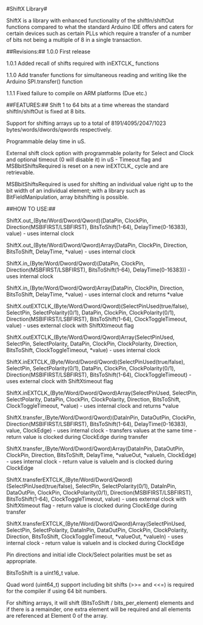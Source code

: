 #ShiftX Library#

ShiftX is a library with enhanced functionality of the shiftIn/shiftOut functions compared to what the standard Arduino IDE offers and caters for certain devices such as certain PLLs which require a transfer of a number of bits not being a multiple of 8 in a single transaction.

##Revisions:##
1.0.0 First release

1.0.1 Added recall of shifts required with inEXTCLK_ functions

1.1.0 Add transfer functions for simultaneous reading and writing like the Arduino SPI.transfer() function

1.1.1 Fixed failure to compile on ARM platforms (Due etc.)

##FEATURES:##
Shift 1 to 64 bits at a time whereas the standard shiftIn/shiftOut is fixed at 8 bits.

Support for shifting arrays up to a total of 8191/4095/2047/1023 bytes/words/dwords/qwords respectively.

Programmable delay time in uS.

External shift clock option with programmable polarity for Select and Clock and optional timeout (0 will disable it) in uS - Timeout flag and MSBbitShiftsRequired is reset on a new inEXTCLK_ cycle and are retrievable.

MSBbitShiftsRequired is used for shifting an individual value right up to the bit width of an individual element; with a library such as BitFieldManipulation, array bitshifting is possible.

##HOW TO USE:##

ShiftX.out_(Byte/Word/Dword/Qword)(DataPin, ClockPin, Direction(MSBIFIRST/LSBFIRST), BitsToShift(1-64), DelayTime(0-16383), value) - uses internal clock

ShiftX.out_(Byte/Word/Dword/Qword)Array(DataPin, ClockPin, Direction, BitsToShift, DelayTime, *value) - uses internal clock

ShiftX.in_(Byte/Word/Dword/Qword)(DataPin, ClockPin, Direction(MSBFIRST/LSBFIRST), BitsToShift(1-64), DelayTime(0-16383)) - uses internal clock

ShiftX.in_(Byte/Word/Dword/Qword)Array(DataPin, ClockPin, Direction, BitsToShift, DelayTime, *value) - uses internal clock and returns *value

ShiftX.outEXTCLK_(Byte/Word/Dword/Qword)(SelectPinUsed(true/false), SelectPin, SelectPolarity(0/1), DataPin, ClockPin, ClockPolarity(0/1), Direction(MSBIFIRST/LSBFIRST), BitsToShift(1-64), ClockToggleTimeout, value) - uses external clock with ShiftXtimeout flag

ShiftX.outEXTCLK_(Byte/Word/Dword/Qword)Array(SelectPinUsed, SelectPin, SelectPolarity, DataPin, ClockPin, ClockPolarity, Direction, BitsToShift, ClockToggleTimeout, *value) - uses internal clock

ShiftX.inEXTCLK_(Byte/Word/Dword/Qword)(SelectPinUsed(true/false), SelectPin, SelectPolarity(0/1), DataPin, ClockPin, ClockPolarity(0/1), Direction(MSBIFIRST/LSBFIRST), BitsToShift(1-64), ClockToggleTimeout) - uses external clock with ShiftXtimeout flag

ShiftX.inEXTCLK_(Byte/Word/Dword/Qword)Array(SelectPinUsed, SelectPin, SelectPolarity, DataPin, ClockPin, ClockPolarity, Direction, BitsToShift, ClockToggleTimeout, *value) - uses internal clock and returns *value

ShiftX.transfer_(Byte/Word/Dword/Qword)(DataInPin, DataOutPin, ClockPin, Direction(MSBIFIRST/LSBFIRST), BitsToShift(1-64), DelayTime(0-16383), value, ClockEdge) - uses internal clock - transfers values at the same time - return value is clocked during ClockEdge during transfer

ShiftX.transfer_(Byte/Word/Dword/Qword)Array(DataInPin, DataOutPin, ClockPin, Direction, BitsToShift, DelayTime, *valueOut, *valueIn, ClockEdge) - uses internal clock - return value is valueIn and is clocked during ClockEdge

ShiftX.transferEXTCLK_(Byte/Word/Dword/Qword)(SelectPinUsed(true/false), SelectPin, SelectPolarity(0/1), DataInPin, DataOutPin, ClockPin, ClockPolarity(0/1), Direction(MSBIFIRST/LSBFIRST), BitsToShift(1-64), ClockToggleTimeout, value) - uses external clock with ShiftXtimeout flag - return value is clocked during ClockEdge during transfer

ShiftX.transferEXTCLK_(Byte/Word/Dword/Qword)Array(SelectPinUsed, SelectPin, SelectPolarity, DataInPin, DataOutPin, ClockPin, ClockPolarity, Direction, BitsToShift, ClockToggleTimeout, *valueOut, *valueIn) - uses internal clock  - return value is valueIn and is clocked during ClockEdge

Pin directions and initial idle Clock/Select polarities must be set as appropriate.

BitsToShift is a uint16_t value.

Quad word (uint64_t) support including bit shifts (>>= and <<=) is required for the compiler if using 64 bit numbers.

For shifting arrays, it will shift (BitsToShift / bits_per_element) elements and if there is a remainder, one extra element will be required and all elements are referenced at Element 0 of the array.